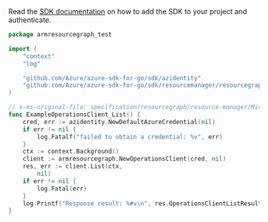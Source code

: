 Read the [SDK documentation](https://github.com/Azure/azure-sdk-for-go/blob/sdk%2Fresourcemanager%2Fresourcegraph%2Farmresourcegraph%2Fv0.3.1/sdk/resourcemanager/resourcegraph/armresourcegraph/README.md) on how to add the SDK to your project and authenticate.

```go
package armresourcegraph_test

import (
	"context"
	"log"

	"github.com/Azure/azure-sdk-for-go/sdk/azidentity"
	"github.com/Azure/azure-sdk-for-go/sdk/resourcemanager/resourcegraph/armresourcegraph"
)

// x-ms-original-file: specification/resourcegraph/resource-manager/Microsoft.ResourceGraph/preview/2021-06-01-preview/examples/OperationsList.json
func ExampleOperationsClient_List() {
	cred, err := azidentity.NewDefaultAzureCredential(nil)
	if err != nil {
		log.Fatalf("failed to obtain a credential: %v", err)
	}
	ctx := context.Background()
	client := armresourcegraph.NewOperationsClient(cred, nil)
	res, err := client.List(ctx,
		nil)
	if err != nil {
		log.Fatal(err)
	}
	log.Printf("Response result: %#v\n", res.OperationsClientListResult)
}
```
